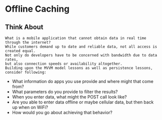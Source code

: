 # Offline Caching

## Think About
```
What is a mobile application that cannot obtain data in real time through the internet?
While customers demand up to date and reliable data, not all access is created equal.  
Not only do developers have to be concerned with bandwidth due to data rates,  
but also connection speeds or availability altogether.  
Building upon the MVVM model lessons as well as persistence lessons, consider following:
```

- What information do apps you use provide and where might that come from?
- What parameters do you provide to filter the results?
- When you enter data, what might the POST call look like?
- Are you able to enter data offline or maybe cellular data, but then back up when on WiFi?
- How would you go about achieving that behavior?


